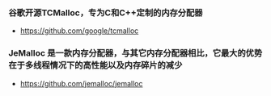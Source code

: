 
### 谷歌开源TCMalloc，专为C和C++定制的内存分配器
- https://github.com/google/tcmalloc

### JeMalloc 是一款内存分配器，与其它内存分配器相比，它最大的优势在于多线程情况下的高性能以及内存碎片的减少
- https://github.com/jemalloc/jemalloc